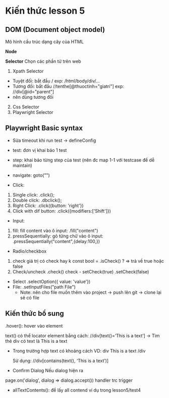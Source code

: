 # Kiến thức lesson 5

## DOM (Document object model)

Mô hình cấu trúc dạng cây của HTML

**Node**

**Selector**
Chọn các phần tử trên web

1. Xpath Selector

- Tuyệt đối: bắt đầu / exp: /html/body/div/...
- Tương đối: bắt đầu //tenthe[@thuoctinh="giatri"] exp: //div[@id="parent"]
- nên dùng tương đối

2. Css Selector
3. Playwright Selector

## Playwright Basic syntax

- Sửa timeout khi run test -> defineConfig

- test: đơn vị khai báo 1 test
- step: khai báo từng step của test (nên đc map 1-1 với testcase để dễ maintain)

- navigate: goto("")
- Click:

1. Single click: .click();
2. Double click: .dbclick();
3. Right Click: .click({button: 'right'})
4. Click with dif button: .click({modifiers:['Shift']})

- Input:

1. fill: fill content vào ô input: .fill("content")
2. pressSequentially: gõ từng chữ vào ô input: .pressSequentially("content",{delay:100,})

- Radio/checkbox

1. check giá trị có check hay k
   const bool = .isCheck() ? => trả về true hoặc false
2. Check/uncheck
   .check() check - setCheck(true)
   .setCheck(false)

- Select
  .selectOption({ value: 'value'})
- File: .setInputFiles("path File")
  - Note: nên cho file muốn thêm vào project -> push lên git -> clone lại sẽ có file

## Kiến thức bổ sung

.hover(): hover vào element

text() có thể locator element bằng cách: //div[text()=’This is a text’] -> Tìm thẻ div có text là This is a text

- Trong trường hợp text có khoảng cách VD: div This is a text /div

  Sử dụng: //div[contains(text(), ‘This is a text’)]

- Confirm Dialog
  Nếu dialog hiện ra

page.on('dialog', dialog => dialog.accept()) handler trc trigger

- allTextContents(): để lấy all contend ví dụ trong lesson5/test4
